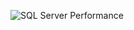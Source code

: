![SQL Server Performance](http://www.plantuml.com/plantuml/proxy?fmt=svg&cache=no&src=https://raw.githubusercontent.com/mind-maps/software/master/programming/database/sql-server/sql-server-performance.puml)
